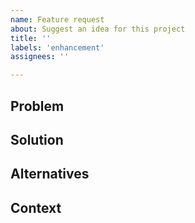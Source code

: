 ```yaml
---
name: Feature request
about: Suggest an idea for this project
title: ''
labels: 'enhancement'
assignees: ''

---
```


## Problem
<!--
Describe clearly why this feature is needed or what problem you are facing.
-->

## Solution
<!--
Briefly describe the solution you want or what you would like to achieve.
-->

## Alternatives
<!--
List any alternative approaches or solutions you have considered.
-->

## Context
<!--
Add any additional information or relevant screenshots here.
-->
